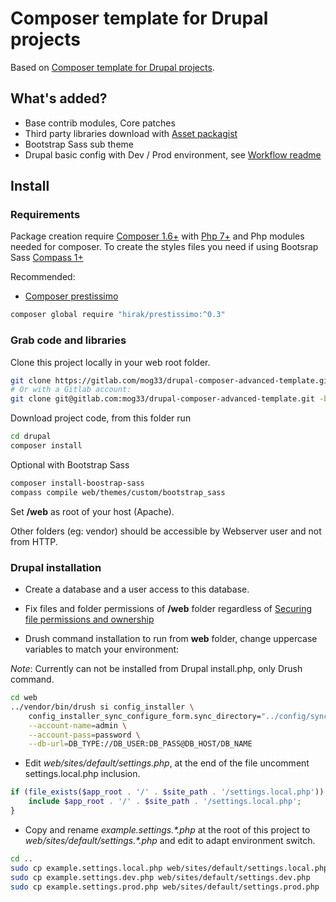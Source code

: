 # Composer template for Drupal projects

Based on [Composer template for Drupal projects](https://github.com/drupal-composer/drupal-project).

## What's added?

* Base contrib modules, Core patches
* Third party libraries download with [Asset packagist](https://asset-packagist.org)
* Bootstrap Sass sub theme
* Drupal basic config with Dev / Prod environment, see [Workflow readme](config/README.md)

## Install

### Requirements

Package creation require [Composer 1.6+](https://getcomposer.org) with [Php 7+](http://php.net/) and Php modules needed for composer. To create the styles files you need if using Bootsrap Sass  [Compass 1+](http://compass-style.org/install)

Recommended:

* [Composer prestissimo](https://github.com/hirak/prestissimo)

```bash
composer global require "hirak/prestissimo:^0.3"
```

### Grab code and libraries

Clone this project locally in your web root folder.

```bash
git clone https://gitlab.com/mog33/drupal-composer-advanced-template.git -b 8.x-dev drupal
# Or with a Gitlab account:
git clone git@gitlab.com:mog33/drupal-composer-advanced-template.git -b 8.x-dev drupal
```

Download project code, from this folder run

```bash
cd drupal
composer install
```

Optional with Bootstrap Sass

```bash
composer install-boostrap-sass
compass compile web/themes/custom/bootstrap_sass
```

Set **/web** as root of your host (Apache).

Other folders (eg: vendor) should be accessible by Webserver user and not from HTTP.

### Drupal installation

* Create a database and a user access to this database.

* Fix files and folder permissions of **/web** folder regardless of [Securing file permissions and ownership](https://www.drupal.org/node/244924)

* Drush command installation to run from **web** folder, change uppercase variables to match your environment:

_Note_: Currently can not be installed from Drupal install.php, only Drush command.

```bash
cd web
../vendor/bin/drush si config_installer \
    config_installer_sync_configure_form.sync_directory="../config/sync" \
    --account-name=admin \
    --account-pass=password \
    --db-url=DB_TYPE://DB_USER:DB_PASS@DB_HOST/DB_NAME
```

* Edit _web/sites/default/settings.php_, at the end of the file uncomment settings.local.php inclusion.

```php
if (file_exists($app_root . '/' . $site_path . '/settings.local.php')) {
    include $app_root . '/' . $site_path . '/settings.local.php';
}
```

* Copy and rename _example.settings.*.php_ at the root of this project to _web/sites/default/settings.*.php_ and edit to adapt environment switch.

```bash
cd ..
sudo cp example.settings.local.php web/sites/default/settings.local.php
sudo cp example.settings.dev.php web/sites/default/settings.dev.php
sudo cp example.settings.prod.php web/sites/default/settings.prod.php
```
